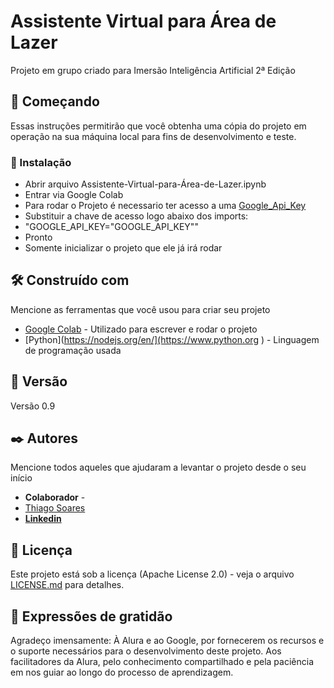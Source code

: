 # Assistente Virtual para Área de Lazer

Projeto em grupo criado para Imersão Inteligência Artificial 2ª Edição

## 🚀 Começando

Essas instruções permitirão que você obtenha uma cópia do projeto em operação na sua máquina local para fins de desenvolvimento e teste.

### 🔧 Instalação

* Abrir arquivo Assistente-Virtual-para-Área-de-Lazer.ipynb
* Entrar via Google Colab
* Para rodar o Projeto é necessario ter acesso a uma [Google_Api_Key](https://aistudio.google.com/app/apikey?utm_source=website&utm_medium=referral&utm_campaign=Alura&utm_content=)
* Substituir a chave de acesso logo abaixo dos imports:
* "GOOGLE_API_KEY="GOOGLE_API_KEY""
* Pronto
* Somente inicializar o projeto que ele já irá rodar

## 🛠️ Construído com

Mencione as ferramentas que você usou para criar seu projeto

- [Google Colab](https://colab.research.google.com/) - Utilizado para escrever e rodar o projeto
- [Python](https://nodejs.org/en/](https://www.python.org ) - Linguagem de programação usada

## 📌 Versão

Versão 0.9

## ✒️ Autores

Mencione todos aqueles que ajudaram a levantar o projeto desde o seu início

* **Colaborador** -
* [Thiago Soares](https://github.com/ThiagoMSo)
* **[Linkedin](https://www.linkedin.com/in/thiago-soares-41b7448b/)** 

## 📄 Licença

Este projeto está sob a licença (Apache License 2.0) - veja o arquivo [LICENSE.md](https://github.com/victorfaccioli/PG2-FrontEnders/blob/main/LICENSE) para detalhes.

## 🎁 Expressões de gratidão

Agradeço imensamente:
À Alura e ao Google, por fornecerem os recursos e o suporte necessários para o desenvolvimento deste projeto.
Aos facilitadores da Alura, pelo conhecimento compartilhado e pela paciência em nos guiar ao longo do processo de aprendizagem.
